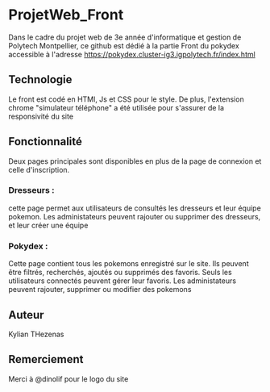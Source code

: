# ProjetWeb_Front

Dans le cadre du projet web de 3e année d'informatique et gestion de Polytech Montpellier, ce github est dédié à la partie 
Front du pokydex accessible à l'adresse https://pokydex.cluster-ig3.igpolytech.fr/index.html

## Technologie

Le front est codé en HTMl, Js et CSS pour le style. De plus, l'extension chrome "simulateur téléphone" a été utilisée pour s'assurer de la responsivité du site

## Fonctionnalité

Deux pages principales sont disponibles en plus de la page de connexion et celle d'inscription.
### Dresseurs :
cette page permet aux utilisateurs de consultés les dresseurs et leur équipe pokemon. Les administateurs peuvent rajouter ou supprimer des dresseurs, et leur créer une équipe
### Pokydex :
Cette page contient tous les pokemons enregistré sur le site. Ils peuvent être filtrés, recherchés, ajoutés ou supprimés des favoris. Seuls les utilisateurs connectés peuvent gérer leur favoris. Les administateurs peuvent rajouter, supprimer ou modifier des pokemons

## Auteur 
Kylian THezenas

## Remerciement
Merci à @dinolif pour le logo du site 